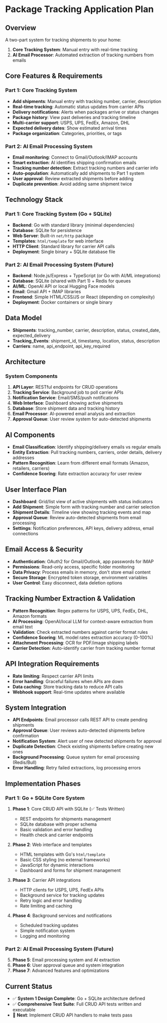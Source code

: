 # Package Tracking Application Plan

## Overview
A two-part system for tracking shipments to your home:
1. **Core Tracking System**: Manual entry with real-time tracking
2. **AI Email Processor**: Automated extraction of tracking numbers from emails

## Core Features & Requirements

### Part 1: Core Tracking System
- **Add shipments**: Manual entry with tracking number, carrier, description
- **Real-time tracking**: Automatic status updates from carrier APIs
- **Delivery notifications**: Alerts when packages arrive or status changes
- **Package history**: View past deliveries and tracking timeline
- **Multi-carrier support**: USPS, UPS, FedEx, Amazon, DHL
- **Expected delivery dates**: Show estimated arrival times
- **Package organization**: Categories, priorities, or tags

### Part 2: AI Email Processing System
- **Email monitoring**: Connect to Gmail/Outlook/IMAP accounts
- **Smart extraction**: AI identifies shipping confirmation emails
- **Tracking number detection**: Extract tracking numbers and carrier info
- **Auto-population**: Automatically add shipments to Part 1 system
- **User approval**: Review extracted shipments before adding
- **Duplicate prevention**: Avoid adding same shipment twice

## Technology Stack

### Part 1: Core Tracking System (Go + SQLite)
- **Backend**: Go with standard library (minimal dependencies)
- **Database**: SQLite for persistence
- **Web Server**: Built-in `net/http` package
- **Templates**: `html/template` for web interface
- **HTTP Client**: Standard library for carrier API calls
- **Deployment**: Single binary + SQLite database file

### Part 2: AI Email Processing System (Future)
- **Backend**: Node.js/Express + TypeScript (or Go with AI/ML integrations)
- **Database**: SQLite (shared with Part 1) + Redis for queues
- **AI/ML**: OpenAI API or local Hugging Face models
- **Email**: Gmail API + IMAP libraries
- **Frontend**: Simple HTML/CSS/JS or React (depending on complexity)
- **Deployment**: Docker containers or single binary

## Data Model
- **Shipments**: tracking_number, carrier, description, status, created_date, expected_delivery
- **Tracking_Events**: shipment_id, timestamp, location, status, description
- **Carriers**: name, api_endpoint, api_key_required

## Architecture

### System Components
1. **API Layer**: RESTful endpoints for CRUD operations
2. **Tracking Service**: Background job to poll carrier APIs
3. **Notification Service**: Email/SMS/push notifications
4. **Web Interface**: Dashboard showing active shipments
5. **Database**: Store shipment data and tracking history
6. **Email Processor**: AI-powered email analysis and extraction
7. **Approval Queue**: User review system for auto-detected shipments

## AI Components
- **Email Classification**: Identify shipping/delivery emails vs regular emails
- **Entity Extraction**: Pull tracking numbers, carriers, order details, delivery addresses
- **Pattern Recognition**: Learn from different email formats (Amazon, retailers, carriers)
- **Confidence Scoring**: Rate extraction accuracy for user review

## User Interface Plan
- **Dashboard**: Grid/list view of active shipments with status indicators
- **Add Shipment**: Simple form with tracking number and carrier selection
- **Shipment Details**: Timeline view showing tracking events and map
- **Approval Queue**: Review auto-detected shipments from email processing
- **Settings**: Notification preferences, API keys, delivery address, email connections

## Email Access & Security
- **Authentication**: OAuth2 for Gmail/Outlook, app passwords for IMAP
- **Permissions**: Read-only access, specific folder monitoring
- **Data Privacy**: Process emails in memory, don't store email content
- **Secure Storage**: Encrypted token storage, environment variables
- **User Control**: Easy disconnect, data deletion options

## Tracking Number Extraction & Validation
- **Pattern Recognition**: Regex patterns for USPS, UPS, FedEx, DHL, Amazon formats
- **AI Processing**: OpenAI/local LLM for context-aware extraction from email text
- **Validation**: Check extracted numbers against carrier format rules
- **Confidence Scoring**: ML model rates extraction accuracy (0-100%)
- **Attachment Processing**: OCR for PDF/image shipping labels
- **Carrier Detection**: Auto-identify carrier from tracking number format

## API Integration Requirements
- **Rate limiting**: Respect carrier API limits
- **Error handling**: Graceful failures when APIs are down
- **Data caching**: Store tracking data to reduce API calls
- **Webhook support**: Real-time updates where available

## System Integration
- **API Endpoints**: Email processor calls REST API to create pending shipments
- **Approval Queue**: User reviews auto-detected shipments before confirmation
- **Notification System**: Alert user of new detected shipments for approval
- **Duplicate Detection**: Check existing shipments before creating new ones
- **Background Processing**: Queue system for email processing (Redis/Bull)
- **Error Handling**: Retry failed extractions, log processing errors

## Implementation Phases

### Part 1: Go + SQLite Core System
1. **Phase 1**: Core CRUD API with SQLite (✅ Tests Written)
   - REST endpoints for shipments management
   - SQLite database with proper schema
   - Basic validation and error handling
   - Health check and carrier endpoints

2. **Phase 2**: Web interface and templates
   - HTML templates with Go's `html/template`
   - Basic CSS styling (no external frameworks)
   - JavaScript for dynamic interactions
   - Dashboard and forms for shipment management

3. **Phase 3**: Carrier API integrations
   - HTTP clients for USPS, UPS, FedEx APIs
   - Background service for tracking updates
   - Retry logic and error handling
   - Rate limiting and caching

4. **Phase 4**: Background services and notifications
   - Scheduled tracking updates
   - Simple notification system
   - Logging and monitoring

### Part 2: AI Email Processing System (Future)
5. **Phase 5**: Email processing system and AI extraction
6. **Phase 6**: User approval queue and system integration
7. **Phase 7**: Advanced features and optimizations

## Current Status
- ✅ **System 1 Design Complete**: Go + SQLite architecture defined
- ✅ **Comprehensive Test Suite**: Full CRUD API tests written and executable
- 🚧 **Next**: Implement CRUD API handlers to make tests pass